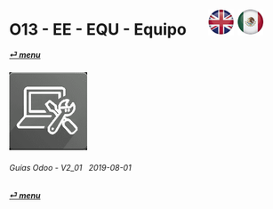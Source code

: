 # O13 - EE - EQU - Equipo &nbsp;&nbsp;&nbsp;&nbsp; [![en-uk](/doc/img/en-uk_flag_button_small.png)](/en-uk/o13/ee/equ/en-uk-o13-ee-equ-equipment-guides.md) [ ![es-mx](/doc/img/es-mx_flag_button_small.png)](/es-mx/o13/ee/equ/es-mx-o13-ee-equ-equipment-guides.md)
#### [_&#x23CE; menu_](/es-mx/o13/ee/es-mx-o13-ee-guides-menu.md "Regresar al menúu de EE")  
### ![equ](/doc/img/equipment.png)
	
###### Guías Odoo - V2_01 &nbsp; 2019-08-01  
**[_&#x23CE; menu_](/es-mx/o13/ee/es-mx-o13-ee-guides-menu.md)**  


